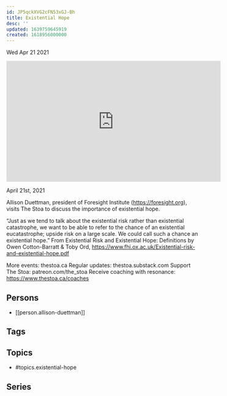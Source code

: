 ```yaml
---
id: JP5qckXVG2cFN53xGJ-Bh
title: Existential Hope
desc: ''
updated: 1639759645919
created: 1618956000000
---
```





Wed Apr 21 2021

<iframe width="560" height="315" src="https://www.youtube.com/embed/zDwlkuDxCDQ" title="Existential Hope w/ Allison Duettman" frameborder="0" allow="accelerometer; autoplay; clipboard-write; encrypted-media; gyroscope; picture-in-picture" allowfullscreen ></iframe>

April 21st, 2021

Allison Duettman, president of Foresight Institute (https://foresight.org), visits The Stoa to discuss the importance of existential hope.

“Just as we tend to talk about the existential risk rather than existential catastrophe, we want to be able to refer to the chance of an existential eucatastrophe; upside risk on a large scale. We could call such a chance an existential hope.” From Existential Risk and Existential Hope: Definitions by Owen Cotton-Barratt & Toby Ord, https://www.fhi.ox.ac.uk/Existential-risk-and-existential-hope.pdf

More events: thestoa.ca
Regular updates: thestoa.substack.com
Support The Stoa: patreon.com/the_stoa
Receive coaching with resonance: https://www.thestoa.ca/coaches

## Persons

- [[person.allison-duettman]]

## Tags



## Topics

- #topics.existential-hope

## Series



